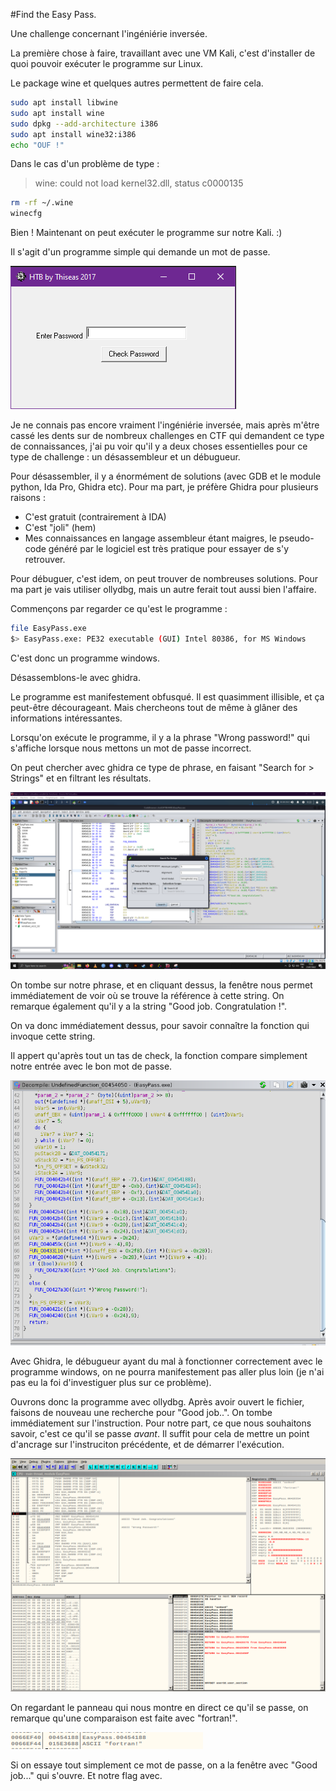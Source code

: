 #Find the Easy Pass.

Une challenge concernant l'ingéniérie inversée.

La première chose à faire, travaillant avec une VM Kali, c'est d'installer de quoi pouvoir exécuter le programme sur Linux.

Le package wine et quelques autres permettent de faire cela.

```sh
sudo apt install libwine
sudo apt install wine
sudo dpkg --add-architecture i386
sudo apt install wine32:i386
echo "OUF !"
```

Dans le cas d'un problème de type :

> wine: could not load kernel32.dll, status c0000135

```sh
rm -rf ~/.wine 
winecfg
```

Bien ! Maintenant on peut exécuter le programme sur notre Kali. :)

Il s'agit d'un programme simple qui demande un mot de passe.

![ep1](https://github.com/0xbatche/HTB/blob/057f7cd112c95228328754edcd4ce672bc8e4393/challenges/Reversing/imgs/chall_find_the_easy_pass_1.PNG)

Je ne connais pas encore vraiment l'ingéniérie inversée, mais après m'être cassé les dents sur de nombreux challenges en CTF qui demandent ce type de connaissances, j'ai pu voir qu'il y a deux choses essentielles pour ce type de challenge : un désassembleur et un débugueur.

Pour désassembler, il y a énormément de solutions (avec GDB et le module python, Ida Pro, Ghidra etc). Pour ma part, je préfère Ghidra pour plusieurs raisons :

- C'est gratuit (contrairement à IDA)
- C'est "joli" (hem)
- Mes connaissances en langage assembleur étant maigres, le pseudo-code généré par le logiciel est très pratique pour essayer de s'y retrouver.

Pour débuguer, c'est idem, on peut trouver de nombreuses solutions. Pour ma part je vais utiliser ollydbg, mais un autre ferait tout aussi bien l'affaire.

Commençons par regarder ce qu'est le programme :

```sh
file EasyPass.exe
$> EasyPass.exe: PE32 executable (GUI) Intel 80386, for MS Windows
```

C'est donc un programme windows.

Désassemblons-le avec ghidra.

Le programme est manifestement obfusqué. Il est quasimment illisible, et ça peut-être décourageant. Mais chercheons tout de même à glâner des informations intéressantes.

Lorsqu'on exécute le programme, il y a la phrase "Wrong password!" qui s'affiche lorsque nous mettons un mot de passe incorrect.

On peut chercher avec ghidra ce type de phrase, en faisant "Search for > Strings" et en filtrant les résultats.

![ep2](https://github.com/0xbatche/HTB/blob/8baf7ceed976200d34c676949e2940b3ebb448f3/challenges/Reversing/imgs/chall_find_the_easy_pass_2.png)

On tombe sur notre phrase, et en cliquant dessus, la fenêtre nous permet immédiatement de voir où se trouve la référence à cette string. On remarque également qu'il y a la string "Good job. Congratulation !".

On va donc immédiatement dessus, pour savoir connaître la fonction qui invoque cette string.

Il appert qu'après tout un tas de check, la fonction compare simplement notre entrée avec le bon mot de passe.

![ep3](https://github.com/0xbatche/HTB/blob/8baf7ceed976200d34c676949e2940b3ebb448f3/challenges/Reversing/imgs/chall_find_the_easy_pass_3.PNG)

Avec Ghidra, le débugueur ayant du mal à fonctionner correctement avec le programme windows, on ne pourra manifestement pas aller plus loin (je n'ai pas eu la foi d'investiguer plus sur ce problème).

Ouvrons donc la programme avec ollydbg. Après avoir ouvert le fichier, faisons de nouveau une recherche pour  "Good job..". On tombe immédiatement sur l'instruction. Pour notre part, ce que nous souhaitons savoir, c'est ce qu'il se passe _avant_. Il suffit pour cela de mettre un point d'ancrage sur l'instruciton précédente, et de démarrer l'exécution.

![ep4](https://github.com/0xbatche/HTB/blob/8baf7ceed976200d34c676949e2940b3ebb448f3/challenges/Reversing/imgs/chall_find_the_easy_pass_4.PNG)

On regardant le panneau qui nous montre en direct ce qu'il se passe, on remarque qu'une comparaison est faite avec "fortran!".

![ep5](https://github.com/0xbatche/HTB/blob/8baf7ceed976200d34c676949e2940b3ebb448f3/challenges/Reversing/imgs/chall_find_the_easy_pass_5.PNG)

Si on essaye tout simplement ce mot de passe, on a la fenêtre avec "Good job..." qui s'ouvre. Et notre flag avec.
